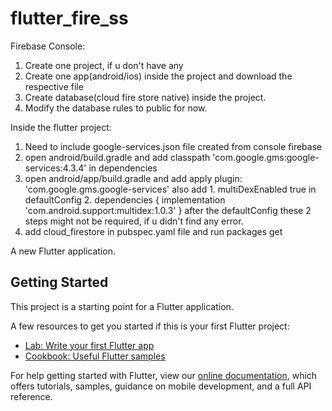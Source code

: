 # flutter_fire_ss

Firebase Console:
1. Create one project, if u don't have any
2. Create one app(android/ios) inside the project and download the respective file
3. Create database(cloud fire store native) inside the project.
4. Modify the database rules to public for now.


Inside the flutter project:
1. Need to include google-services.json file created from console firebase
2. open android/build.gradle and add
    classpath 'com.google.gms:google-services:4.3.4' in dependencies
3. open android/app/build.gradle and add
    apply plugin: 'com.google.gms.google-services'
    also add 
        1. multiDexEnabled true in defaultConfig
        2. dependencies {
                   implementation 'com.android.support:multidex:1.0.3'
               }  after the defaultConfig
       these 2 steps might not be required, if u didn't find any error.
4. add cloud_firestore in pubspec.yaml file and run packages get



A new Flutter application.

## Getting Started

This project is a starting point for a Flutter application.

A few resources to get you started if this is your first Flutter project:

- [Lab: Write your first Flutter app](https://flutter.dev/docs/get-started/codelab)
- [Cookbook: Useful Flutter samples](https://flutter.dev/docs/cookbook)

For help getting started with Flutter, view our
[online documentation](https://flutter.dev/docs), which offers tutorials,
samples, guidance on mobile development, and a full API reference.
